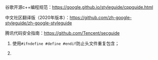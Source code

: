 谷歌开源c++编程规范：https://google.github.io/styleguide/cppguide.html

中文社区翻译版（2020年版本）：https://github.com/zh-google-styleguide/zh-google-styleguide

腾讯代码安全指南：https://github.com/Tencent/secguide



1. 使用```#ifndefine #define #endif```防止头文件重复包含；

   

2. 

